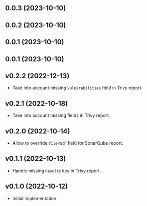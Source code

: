 ## 0.0.3 (2023-10-10)



## 0.0.2 (2023-10-10)



## 0.0.1 (2023-10-10)



## 0.0.1 (2023-10-10)



## v0.2.2 (2022-12-13)

- Take into account missing `Vulnerabilities` field in Trivy report.


## v0.2.1 (2022-10-18)

- Take into account missing fields in Trivy report.


## v0.2.0 (2022-10-14)

- Allow to override `filePath` field for SonarQube report.


## v0.1.1 (2022-10-13)

- Handle missing `Results` key in Trivy report.


## v0.1.0 (2022-10-12)

- Initial implementation.
